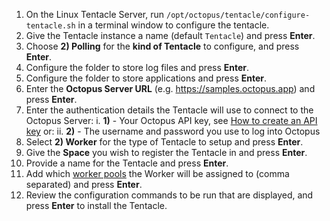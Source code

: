 1. On the Linux Tentacle Server, run `/opt/octopus/tentacle/configure-tentacle.sh` in a terminal window to configure the tentacle.
1. Give the Tentacle instance a name (default `Tentacle`) and press **Enter**.
1. Choose **2) Polling** for the **kind of Tentacle** to configure, and press **Enter**.
1. Configure the folder to store log files and press **Enter**.
1. Configure the folder to store applications and press **Enter**.
1. Enter the **Octopus Server URL** (e.g. https://samples.octopus.app) and press **Enter**.
1. Enter the authentication details the Tentacle will use to connect to the Octopus Server:
    i. **1)** - Your Octopus API key, see [How to create an API key](/docs/octopus-rest-api/how-to-create-an-api-key.md) or:
    ii. **2)** - The username and password you use to log into Octopus
1. Select **2) Worker** for the type of Tentacle to setup and press **Enter**.
1. Give the **Space** you wish to register the Tentacle in and press **Enter**.
1. Provide a name for the Tentacle and press **Enter**.
1. Add which [worker pools](/docs/infrastructure/workers/worker-pools.md) the Worker will be assigned to (comma separated) and press **Enter**.
1. Review the configuration commands to be run that are displayed, and press **Enter** to install the Tentacle.
